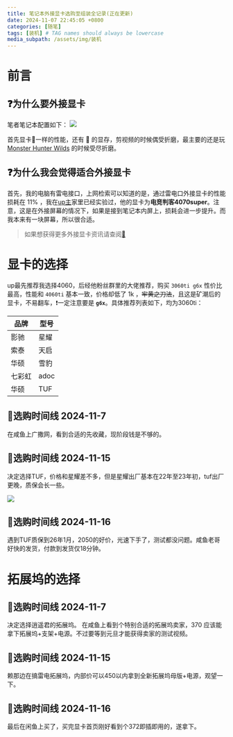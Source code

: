 ```yaml
---
title: 笔记本外接显卡选购至组装全记录(正在更新)
date: 2024-11-07 22:45:05 +0800
categories: [随笔]
tags: [装机] # TAG names should always be lowercase
media_subpath: /assets/img/装机
---
```

# 前言
## ❓为什么要外接显卡
笔者笔记本配置如下：
![](QQ20241107-224638.png)

首先显卡💩一样的性能，还有 🤏 的显存，剪视频的时候偶受折磨，最主要的还是玩 [Monster Hunter Wilds](https://www.monsterhunter.com/wilds/zh-hans/) 的时候受尽折磨。

## ❓为什么我会觉得适合外接显卡
首先，我的电脑有雷电接口，上网检索可以知道的是，通过雷电口外接显卡的性能损耗在 11% ，我在[up主](https://space.bilibili.com/36442709)家里已经实验过，他的显卡为**电竞判客4070super**。注意，这是在外接屏幕的情况下，如果是接到笔记本内屏上，损耗会进一步提升。而我本来有一块屏幕，所以很合适。

> 如果想获得更多外接显卡资讯请查阅[🔗](https://space.bilibili.com/36442709/channel/collectiondetail?sid=2207625)

# 显卡的选择
up最先推荐我选择4060，后经他粉丝群里的大佬推荐，购买 `3060ti g6x` 性价比最高，性能和 `4060ti` 基本一致，价格却低了 1k ，~~牢黄之刀法~~，且这是矿潮后的显卡，不易翻车，❗一定注意要是 **`g6x`**。具体推荐列表如下，均为3060ti：


<table>
    <thead>
        <tr>
            <th>品牌</th>
            <th>型号</th>
        </tr>
    </thead>
    <tbody>
        <tr>
            <td>影驰</td>
            <td>星耀</td>
        </tr>
        <tr>
            <td>索泰</td>
            <td>天启</td>
        </tr>
        <tr>
            <td>华硕</td>
            <td>雪豹</td>
        </tr>
        <tr>
            <td>七彩虹</td>
            <td>adoc</td>
        </tr>
        <tr>
            <td>华硕</td>
            <td>TUF</td>
        </tr>
    </tbody>
</table>


## 📅选购时间线 2024-11-7
在咸鱼上广撒网，看到合适的先收藏，现阶段钱是不够的。

## 📅选购时间线 2024-11-15
决定选择TUF，价格和星耀差不多，但是星耀出厂基本在22年至23年初，tuf出厂更晚，质保会长一些。

![](QQ20241115-161646.png)

## 📅选购时间线 2024-11-16
遇到TUF质保到26年1月，2050的好价，光速下手了，测试都没问题。咸鱼老哥好快的发货，付款到发货仅18分钟。

# 拓展坞的选择
## 📅选购时间线 2024-11-7
决定选择逍遥君的拓展坞。
在咸鱼上看到个特别合适的拓展坞卖家，370 应该能拿下拓展坞+支架+电源。不过要等到元旦才能获得卖家的测试视频。

## 📅选购时间线 2024-11-15
赖那边在搞雷电拓展坞，内部价可以450以内拿到全新拓展坞母版+电源，观望一下。

## 📅选购时间线 2024-11-16
最后在闲鱼上买了，买完显卡首页刚好看到个372即插即用的，遂拿下。


